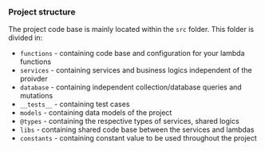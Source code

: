 ### Project structure

The project code base is mainly located within the `src` folder. This folder is divided in:

- `functions` - containing code base and configuration for your lambda functions
- `services` - containing services and business logics independent of the proivder
- `database` - containing independent collection/database queries and mutations
- `__tests__` - containing test cases
- `models` - containing data models of the project
- `@types` - containing the respective types of services, shared logics
- `libs` - containing shared code base between the services and lambdas
- `constants` - containing constant value to be used throughout the project